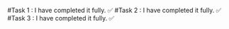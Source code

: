 #Task 1 : I have completed it fully. ✅
#Task 2 : I have completed it fully. ✅
#Task 3 : I have completed it fully. ✅
